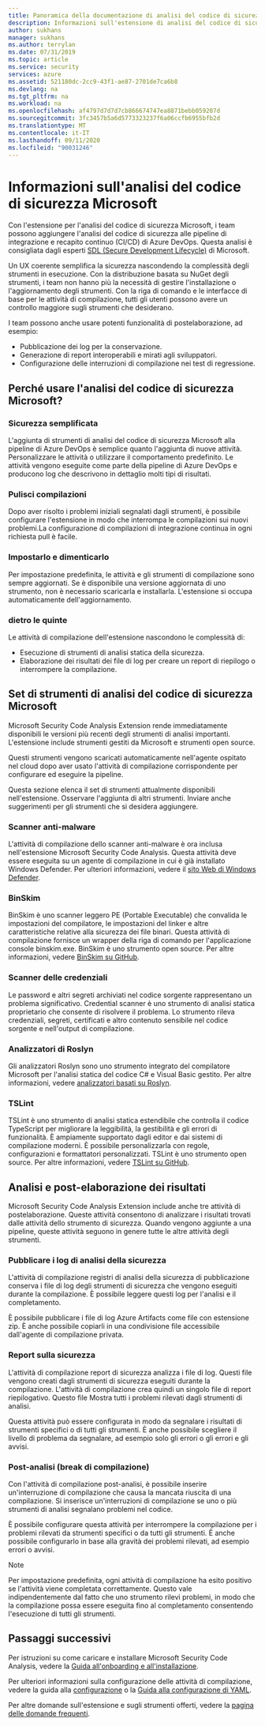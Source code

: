 ```yaml
---
title: Panoramica della documentazione di analisi del codice di sicurezza Microsoft
description: Informazioni sull'estensione di analisi del codice di sicurezza Microsoft. Con questa estensione, è possibile aggiungere l'analisi del codice di sicurezza alle pipeline CI/ID di Azure DevOps.
author: sukhans
manager: sukhans
ms.author: terrylan
ms.date: 07/31/2019
ms.topic: article
ms.service: security
services: azure
ms.assetid: 521180dc-2cc9-43f1-ae87-2701de7ca6b8
ms.devlang: na
ms.tgt_pltfrm: na
ms.workload: na
ms.openlocfilehash: af4797d7d7d7cb866674747ea8871bebb059207d
ms.sourcegitcommit: 3fc3457b5a6d5773323237f6a06ccfb6955bfb2d
ms.translationtype: MT
ms.contentlocale: it-IT
ms.lasthandoff: 09/11/2020
ms.locfileid: "90031246"
---
```

# <a name="about-microsoft-security-code-analysis"></a>Informazioni sull'analisi del codice di sicurezza Microsoft

Con l'estensione per l'analisi del codice di sicurezza Microsoft, i team possono aggiungere l'analisi del codice di sicurezza alle pipeline di integrazione e recapito continuo (CI/CD) di Azure DevOps. Questa analisi è consigliata dagli esperti [SDL (Secure Development Lifecycle)](https://www.microsoft.com/securityengineering/sdl/practices) di Microsoft.

Un UX coerente semplifica la sicurezza nascondendo la complessità degli strumenti in esecuzione. Con la distribuzione basata su NuGet degli strumenti, i team non hanno più la necessità di gestire l'installazione o l'aggiornamento degli strumenti. Con la riga di comando e le interfacce di base per le attività di compilazione, tutti gli utenti possono avere un controllo maggiore sugli strumenti che desiderano.

I team possono anche usare potenti funzionalità di postelaborazione, ad esempio:

- Pubblicazione dei log per la conservazione.
- Generazione di report interoperabili e mirati agli sviluppatori.
- Configurazione delle interruzioni di compilazione nei test di regressione.

## <a name="why-should-i-use-microsoft-security-code-analysis"></a>Perché usare l'analisi del codice di sicurezza Microsoft?

### <a name="security-simplified"></a>Sicurezza semplificata

L'aggiunta di strumenti di analisi del codice di sicurezza Microsoft alla pipeline di Azure DevOps è semplice quanto l'aggiunta di nuove attività. Personalizzare le attività o utilizzare il comportamento predefinito. Le attività vengono eseguite come parte della pipeline di Azure DevOps e producono log che descrivono in dettaglio molti tipi di risultati.

### <a name="clean-builds"></a>Pulisci compilazioni

Dopo aver risolto i problemi iniziali segnalati dagli strumenti, è possibile configurare l'estensione in modo che interrompa le compilazioni sui nuovi problemi.La configurazione di compilazioni di integrazione continua in ogni richiesta pull è facile.

### <a name="set-it-and-forget-it"></a>Impostarlo e dimenticarlo

Per impostazione predefinita, le attività e gli strumenti di compilazione sono sempre aggiornati. Se è disponibile una versione aggiornata di uno strumento, non è necessario scaricarla e installarla. L'estensione si occupa automaticamente dell'aggiornamento.

### <a name="under-the-hood"></a>dietro le quinte

Le attività di compilazione dell'estensione nascondono le complessità di:
  - Esecuzione di strumenti di analisi statica della sicurezza.
  - Elaborazione dei risultati dei file di log per creare un report di riepilogo o interrompere la compilazione.

## <a name="microsoft-security-code-analysis-tool-set"></a>Set di strumenti di analisi del codice di sicurezza Microsoft

Microsoft Security Code Analysis Extension rende immediatamente disponibili le versioni più recenti degli strumenti di analisi importanti. L'estensione include strumenti gestiti da Microsoft e strumenti open source.

Questi strumenti vengono scaricati automaticamente nell'agente ospitato nel cloud dopo aver usato l'attività di compilazione corrispondente per configurare ed eseguire la pipeline.

Questa sezione elenca il set di strumenti attualmente disponibili nell'estensione. Osservare l'aggiunta di altri strumenti. Inviare anche suggerimenti per gli strumenti che si desidera aggiungere.

### <a name="anti-malware-scanner"></a>Scanner anti-malware

L'attività di compilazione dello scanner anti-malware è ora inclusa nell'estensione Microsoft Security Code Analysis. Questa attività deve essere eseguita su un agente di compilazione in cui è già installato Windows Defender. Per ulteriori informazioni, vedere il [sito Web di Windows Defender](https://aka.ms/defender).

### <a name="binskim"></a>BinSkim

BinSkim è uno scanner leggero PE (Portable Executable) che convalida le impostazioni del compilatore, le impostazioni del linker e altre caratteristiche relative alla sicurezza dei file binari. Questa attività di compilazione fornisce un wrapper della riga di comando per l'applicazione console binskim.exe. BinSkim è uno strumento open source. Per altre informazioni, vedere [BinSkim su GitHub](https://github.com/Microsoft/binskim).

### <a name="credential-scanner"></a>Scanner delle credenziali

Le password e altri segreti archiviati nel codice sorgente rappresentano un problema significativo. Credential scanner è uno strumento di analisi statica proprietario che consente di risolvere il problema. Lo strumento rileva credenziali, segreti, certificati e altro contenuto sensibile nel codice sorgente e nell'output di compilazione.

### <a name="roslyn-analyzers"></a>Analizzatori di Roslyn

Gli analizzatori Roslyn sono uno strumento integrato del compilatore Microsoft per l'analisi statica del codice C# e Visual Basic gestito. Per altre informazioni, vedere [analizzatori basati su Roslyn](https://docs.microsoft.com/dotnet/standard/analyzers/api-analyzer).

### <a name="tslint"></a>TSLint

TSLint è uno strumento di analisi statica estendibile che controlla il codice TypeScript per migliorare la leggibilità, la gestibilità e gli errori di funzionalità. È ampiamente supportato dagli editor e dai sistemi di compilazione moderni. È possibile personalizzarla con regole, configurazioni e formattatori personalizzati. TSLint è uno strumento open source. Per altre informazioni, vedere [TSLint su GitHub](https://github.com/palantir/tslint).

## <a name="analysis-and-post-processing-of-results"></a>Analisi e post-elaborazione dei risultati

Microsoft Security Code Analysis Extension include anche tre attività di postelaborazione. Queste attività consentono di analizzare i risultati trovati dalle attività dello strumento di sicurezza. Quando vengono aggiunte a una pipeline, queste attività seguono in genere tutte le altre attività degli strumenti.

### <a name="publish-security-analysis-logs"></a>Pubblicare i log di analisi della sicurezza

L'attività di compilazione registri di analisi della sicurezza di pubblicazione conserva i file di log degli strumenti di sicurezza che vengono eseguiti durante la compilazione. È possibile leggere questi log per l'analisi e il completamento.

È possibile pubblicare i file di log Azure Artifacts come file con estensione zip. È anche possibile copiarli in una condivisione file accessibile dall'agente di compilazione privata.

### <a name="security-report"></a>Report sulla sicurezza

L'attività di compilazione report di sicurezza analizza i file di log. Questi file vengono creati dagli strumenti di sicurezza eseguiti durante la compilazione. L'attività di compilazione crea quindi un singolo file di report riepilogativo. Questo file Mostra tutti i problemi rilevati dagli strumenti di analisi.

Questa attività può essere configurata in modo da segnalare i risultati di strumenti specifici o di tutti gli strumenti. È anche possibile scegliere il livello di problema da segnalare, ad esempio solo gli errori o gli errori e gli avvisi.

### <a name="post-analysis-build-break"></a>Post-analisi (break di compilazione)

Con l'attività di compilazione post-analisi, è possibile inserire un'interruzione di compilazione che causa la mancata riuscita di una compilazione. Si inserisce un'interruzioni di compilazione se uno o più strumenti di analisi segnalano problemi nel codice.

È possibile configurare questa attività per interrompere la compilazione per i problemi rilevati da strumenti specifici o da tutti gli strumenti. È anche possibile configurarlo in base alla gravità dei problemi rilevati, ad esempio errori o avvisi.

>[!NOTE]
>Per impostazione predefinita, ogni attività di compilazione ha esito positivo se l'attività viene completata correttamente. Questo vale indipendentemente dal fatto che uno strumento rilevi problemi, in modo che la compilazione possa essere eseguita fino al completamento consentendo l'esecuzione di tutti gli strumenti.

## <a name="next-steps"></a>Passaggi successivi

Per istruzioni su come caricare e installare Microsoft Security Code Analysis, vedere la [Guida all'onboarding e all'installazione](security-code-analysis-onboard.md).

Per ulteriori informazioni sulla configurazione delle attività di compilazione, vedere la guida alla [configurazione](security-code-analysis-customize.md) o la [Guida alla configurazione di YAML](yaml-configuration.md).

Per altre domande sull'estensione e sugli strumenti offerti, vedere la [pagina delle domande frequenti](security-code-analysis-faq.md).
